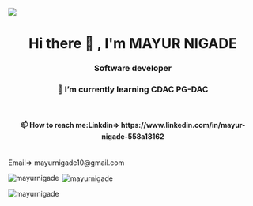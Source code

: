 ![](https://komarev.com/ghpvc/?username=mayurnigade)
<h1 align="center"> Hi there 👋 , I'm MAYUR NIGADE</h1>
<h3 align="center">Software developer</h3>
<h3 align="center">🌱 I’m currently learning CDAC PG-DAC</h3><br>
 <h4 align="center">📫 How to reach me:Linkdin=> https://www.linkedin.com/in/mayur-nigade-558a18162</h4><br>
                                        Email=> mayurnigade10@gmail.com  
 <p><img align="left" src="https://github-readme-stats.vercel.app/api/top-langs?username=mayurnigade&show_icons=true&locale=en&layout=compact" alt="mayurnigade" /></p>

<p>&nbsp;<img align="center" src="https://github-readme-stats.vercel.app/api?username=mayurnigade&show_icons=true&locale=en" alt="mayurnigade" /></p>

<p><img align="center" src="https://github-readme-streak-stats.herokuapp.com/?user=mayurnigade&" alt="mayurnigade" /></p>
<!--
**mayurnigade/mayurnigade** is a ✨ _special_ ✨ repository because its `README.md` (this file) appears on your GitHub profile.

Here are some ideas to get you started:

- 🔭 I’m currently working on ...
- 🌱 I’m currently learning ...
- 👯 I’m looking to collaborate on ...
- 🤔 I’m looking for help with ...
- 💬 Ask me about ...
- 📫 How to reach me: ...
- 😄 Pronouns: ...
- ⚡ Fun fact: ...
-->
